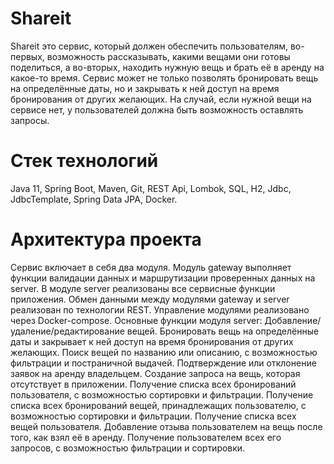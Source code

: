 # Shareit
Shareit это сервис, который должен обеспечить пользователям, во-первых, возможность рассказывать, какими вещами они готовы поделиться, а во-вторых, находить нужную вещь и брать её в аренду на какое-то время. Сервис может не только позволять бронировать вещь на определённые даты, но и закрывать к ней доступ на время бронирования от других желающих. На случай, если нужной вещи на сервисе нет, у пользователей должна быть возможность оставлять запросы.
# Стек технологий
Java 11, Spring Boot, Maven, Git, REST Api, Lombok, SQL, H2, Jdbc, JdbcTemplate, Spring Data JPA, Docker.
# Архитектура проекта
Сервис включает в себя два модуля. Модуль gateway выполняет функции валидации данных и маршрутизации проверенных данных на server. В модуле server реализованы все сервисные функции приложения. Обмен данными между модулями gateway и server реализован по технологии REST. Управление модулями реализовано через Docker-compose.
Основные функции модуля server:
Добавление/удаление/редактирование вещей.
Бронировать вещь на определённые даты и закрывает к ней доступ на время бронирования от других желающих.
Поиск вещей по названию или описанию, с возможностью фильтрации и постраничной выдачей.
Подтверждение или отклонение заявок на аренду владельцем.
Создание запроса на вещь, которая отсутствует в приложении.
Получение списка всех бронирований пользователя, с возможностью сортировки и фильтрации.
Получение списка всех бронирований вещей, принадлежащих пользователю, с возможностью сортировки и фильтрации.
Получение списка всех вещей пользователя.
Добавление отзыва пользователем на вещь после того, как взял её в аренду.
Получение пользователем всех его запросов, с возможностью фильтрации и сортировки.

